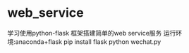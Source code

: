 # web_service
 学习使用python-flask 框架搭建简单的web service服务
 运行环境:anaconda+flask
 pip install flask
 python wechat.py

